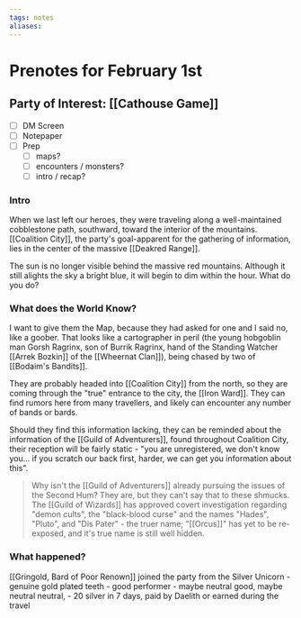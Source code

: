 ```yaml
---
tags: notes
aliases:
---
```


# Prenotes for February 1st
## Party of Interest: [[Cathouse Game]]
- [ ] DM Screen
- [ ] Notepaper
- [ ] Prep
	- [ ] maps?
	- [ ] encounters / monsters?
	- [ ] intro / recap?

### Intro

When we last left our heroes, they were traveling along a well-maintained cobblestone path, southward, toward the interior of the mountains. [[Coalition City]], the party's goal-apparent for the gathering of information, lies in the center of the massive [[Deakred Range]]. 

The sun is no longer visible behind the massive red mountains. Although it still alights the sky a bright blue, it will begin to dim within the hour. What do you do?

### What does the World Know?

I want to give them the Map, because they had asked for one and I said no, like a goober. That looks like a cartographer in peril (the young hobgoblin man Gorsh Ragrinx, son of Burrik Ragrinx, hand of the Standing Watcher [[Arrek Bozkin]] of the [[Wheernat Clan]]), being chased by two of [[Bodaim's Bandits]].

They are probably headed into [[Coalition City]] from the north, so they are coming through the "true" entrance to the city, the [[Iron Ward]]. They can find rumors here from many travellers, and likely can encounter any number of bands or bards.

Should they find this information lacking, they can be reminded about the information of the [[Guild of Adventurers]], found throughout Coalition City, their reception will be fairly static - "you are unregistered, we don't know you... if you scratch our back first, harder, we can get you information about this".

> Why isn't the [[Guild of Adventurers]] already pursuing the issues of the Second Hum?
> They are, but they can't say that to these shmucks. The [[Guild of Wizards]] has approved covert investigation regarding "demon cults", the "black-blood curse" and the names "Hades", "Pluto", and "Dis Pater" - the truer name; "[[Orcus]]" has yet to be re-exposed, and it's true name is still well hidden.

### What happened?

[[Gringold, Bard of Poor Renown]] joined the party from the Silver Unicorn
	- genuine gold plated teeth
	- good performer
	- maybe neutral good, maybe neutral neutral, 
		- 20 silver in 7 days, paid by Daelith or earned during the travel


